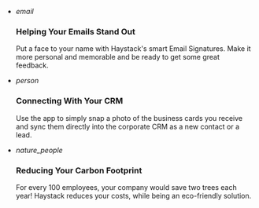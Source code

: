 <!-- ## Sleek and modern features -->

<!-- Ut enim ad minium veniam, quis nostrud exercilliation ullamco tortor neque egestas augue, eu vulputate magna eros eu erat -->

-   <i class="material-icons">email</i>

    ### Helping Your Emails Stand Out

    Put a face to your name with Haystack's smart Email Signatures. Make it more personal and memorable and be ready to get some great feedback.


-   <i class="material-icons">person</i>
    
    ### Connecting With Your CRM

    Use the app to simply snap a photo of the business cards you receive and sync them directly into the corporate CRM as a new contact or a lead.


-   <i class="material-icons">nature_people</i>

    ### Reducing Your Carbon Footprint

    For every 100 employees, your company would save two trees each year! Haystack reduces your costs, while being an eco-friendly solution.